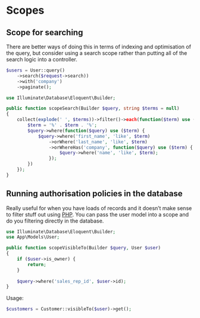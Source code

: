 # Scopes

## Scope for searching

There are better ways of doing this in terms of indexing and optimisation of the query, but consider using a search scope rather than putting all of the search logic into a controller.

```php
$users = User::query()  
    ->search($request->search))  
    ->with('company')  
    ->paginate();  
```

```php  
use Illuminate\Database\Eloquent\Builder;

public function scopeSearch(Builder $query, string $terms = null)  
{  
    collect(explode(' ', $terms))->filter()->each(function($term) use ($query) {  
        $term = '%' . $term . '%';  
        $query->where(function($query) use ($term) {  
            $query->where('first_name', 'like', $term)  
                ->orWhere('last_name', 'like', $term)  
                ->orWhereHas('company', function($query) use ($term) {  
                    $query->where('name', 'like', $term);  
                });  
        })  
    });  
}
```

## Running authorisation policies in the database

Really useful for when you have loads of records and it doesn’t make sense to filter stuff out using [PHP](php). You can pass the user model into a scope and do you filtering directly in the database.

```php
use Illuminate\Database\Eloquent\Builder;
use App\Models\User;

public function scopeVisibleTo(Builder $query, User $user)  
{  
    if ($user->is_owner) {  
        return;  
    }  
  
    $query->where('sales_rep_id', $user->id);  
}
```

Usage: 

```php
$customers = Customer::visibleTo($user)->get();
```